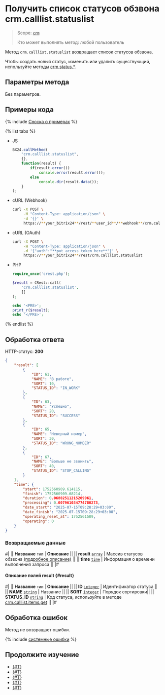# Получить список статусов обзвона crm.calllist.statuslist

> Scope: [`crm`](../../scopes/permissions.md)
>
> Кто может выполнять метод: любой пользователь

Метод `crm.calllist.statuslist` возвращает список статусов обзвона.

Чтобы создать новый статус, изменить или удалить существующий, используйте методы [crm.status.*](../status/index.md).

## Параметры метода

Без параметров.

## Примеры кода

{% include [Сноска о примерах](../../../_includes/examples.md) %}

{% list tabs %}

- JS

    ```js
    BX24.callMethod(
        "crm.calllist.statuslist",
        {},
        function(result) {
            if(result.error())
                console.error(result.error());
            else
                console.dir(result.data());
        }
    );
    ```

- cURL (Webhook)

    ```bash
    curl -X POST \
         -H "Content-Type: application/json" \
         -d '{}' \
         https://**your_bitrix24**/rest/**user_id**/**webhook**/crm.calllist.statuslist
    ```

- cURL (OAuth)

    ```bash
    curl -X POST \
         -H "Content-Type: application/json" \
         -d '{"auth":"**put_access_token_here**"}' \
         https://**your_bitrix24**/rest/crm.calllist.statuslist
    ```

- PHP

    ```php
    require_once('crest.php');

    $result = CRest::call(
        'crm.calllist.statuslist',
        []
    );

    echo '<PRE>';
    print_r($result);
    echo '</PRE>';
    ```

{% endlist %}

## Обработка ответа

HTTP-статус: **200**

```json
{
    "result": [
        {
            "ID": 61,
            "NAME": "В работе",
            "SORT": 10,
            "STATUS_ID": "IN_WORK"
        },
        {
            "ID": 63,
            "NAME": "Успешно",
            "SORT": 20,
            "STATUS_ID": "SUCCESS"
        },
        {
            "ID": 65,
            "NAME": "Неверный номер",
            "SORT": 30,
            "STATUS_ID": "WRONG_NUMBER"
        },
        {
            "ID": 67,
            "NAME": "Больше не звонить",
            "SORT": 40,
            "STATUS_ID": "STOP_CALLING"
        }
    ],
    "time": {
        "start": 1752560909.614115,
        "finish": 1752560909.68214,
        "duration": 0.06802511215209961,
        "processing": 0.007961034774780273,
        "date_start": "2025-07-15T09:28:29+03:00",
        "date_finish": "2025-07-15T09:28:29+03:00",
        "operating_reset_at": 1752561509,
        "operating": 0
    }
}
```

### Возвращаемые данные

#|
|| **Название**
`тип` | **Описание** ||
|| **result**
[`array`](../../data-types.md) | Массив статусов обзвона [(подробное описание)](#result) ||
|| **time**
[`time`](../../data-types.md#time) | Информация о времени выполнения запроса ||
|#

#### Описание полей result {#result}

#|
|| **Название**
`тип` | **Описание** ||
|| **ID**
[`integer`](../../data-types.md) | Идентификатор статуса ||
|| **NAME**
[`string`](../../data-types.md) | Название ||
|| **SORT**
[`integer`](../../data-types.md) | Порядок сортировки||
|| **STATUS_ID**
[`string`](../../data-types.md) | Код статуса, используйте в методе [crm.calllist.items.get](./crm-calllist-items-get.md) ||
|#

## Обработка ошибок

Метод не возвращает ошибки.

{% include [системные ошибки](../../../_includes/system-errors.md) %}

## Продолжите изучение

- [{#T}](./crm-calllist-add.md)
- [{#T}](./crm-calllist-get.md)
- [{#T}](./crm-calllist-items-get.md)
- [{#T}](./crm-calllist-list.md)
- [{#T}](./crm-calllist-update.md) 